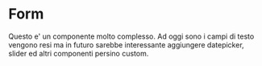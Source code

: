 # Form

Questo e' un componente molto complesso. Ad oggi sono i campi di testo vengono resi ma in futuro sarebbe interessante aggiungere datepicker, slider ed altri componenti persino custom.